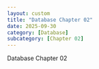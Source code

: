 ```yaml
---
layout: custom
title: "Database Chapter 02"
date: 2025-09-30
category: [Database]
subcategory: [Chapter 02]
---
```


Database Chapter 02
